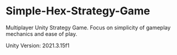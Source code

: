 # Simple-Hex-Strategy-Game
 Multiplayer Unity Strategy Game. Focus on simplicity of gameplay mechanics and ease of play.

Unity Version: 2021.3.15f1